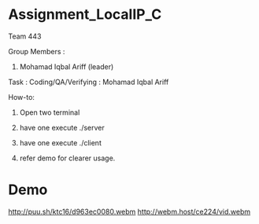 # Assignment_LocalIP_C
Team 443

Group Members :
1. Mohamad Iqbal Ariff (leader)

Task :
Coding/QA/Verifying : Mohamad Iqbal Ariff

How-to:
1. Open two terminal


2. have one execute ./server


3. have one execute ./client <filename> <ip> <port>


4. refer demo for clearer usage.

# Demo
http://puu.sh/ktc16/d963ec0080.webm
http://webm.host/ce224/vid.webm
